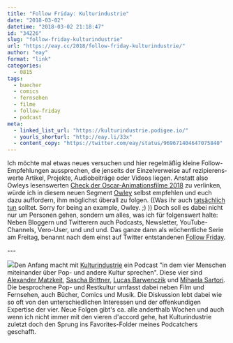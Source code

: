 ```yaml
---
title: "Follow Friday: Kulturindustrie"
date: "2018-03-02"
datetime: "2018-03-02 21:18:47"
id: "34226"
slug: "follow-friday-kulturindustrie"
url: "https://eay.cc/2018/follow-friday-kulturindustrie/"
author: "eay"
format: "link"
categories:
  - 0815
tags:
  - buecher
  - comics
  - fernsehen
  - filme
  - follow-friday
  - podcast
meta:
  - linked_list_url: "https://kulturindustrie.podigee.io/"
  - yourls_shorturl: "http://eay.li/33x"
  - content_copy: "https://twitter.com/eay/status/969671404647075840"
---
```


Ich möchte mal etwas neues versuchen und hier regelmäßig kleine Follow-Empfehlungen aussprechen, die jenseits der Einzelverweise auf rezipierens­werte Artikel, Projekte, Audiobeiträge oder Videos liegen. Anstatt also Owleys lesenswerten [Check der Oscar-Animationsfilme 2018](http://www.maximumcinema.ch/die-oscar-animationsfilme-2018-im-check/) zu verlinken, würde ich in diesem neuen Segment [Owley](http://owley.ch/) selbst empfehlen und euch dazu auffordern, ihm möglichst überall zu folgen. ((Was ihr auch [tatsächlich](https://twitter.com/herrowley) [tun](https://www.instagram.com/herrowley/) solltet. Sorry for being an example, Owley. ;) )) Doch soll es dabei nicht nur um Personen gehen, sondern um alles, was ich für folgenswert halte: Neben Bloggern und Twitterern auch Podcasts, Newsletter, YouTube-Channels, Vero-User, und und und. Das ganze dann als wöchent­liche Serie am Freitag, benannt nach dem einst auf Twitter entstandenen [Follow Friday](https://www.urbandictionary.com/define.php?term=followfriday).

\---

![](https://eay.cc/uploads/2018/ff-kulturindustrie.jpg)Den Anfang macht mit [Kulturindustrie](http://www.kulturindustrie.de/) ein Podcast "in dem vier Menschen miteinander über Pop- und andere Kultur sprechen". Diese vier sind [Alexander Matzkeit](http://realvirtuality.info/), [Sascha Brittner](http://www.pewpewpew.de/), [Lucas Barwenczik](https://kinomensch.wordpress.com/) und [Mihaela Sartori](https://twitter.com/mihatory). Die besprochene Pop- und Restkultur umfasst dabei neben Film und Fernsehen, auch Bücher, Comics und Musik. Die Diskussion lebt dabei wie so oft von den unterschiedlichen Interessen und der offenkundigen Expertise der vier. Neue Folgen gibt's ca. alle anderthalb Wochen und auch wenn ich nicht immer mit den vieren d'accord gehe, hat Kulturindustrie zuletzt doch den Sprung ins Favorites-Folder meines Podcatchers geschafft.

